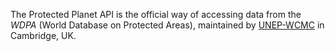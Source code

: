 The Protected Planet API is the official way of accessing data from the *WDPA* (World Database on Protected Areas), maintained by [UNEP-WCMC](https://www.unep-wcmc.org) in Cambridge, UK.
